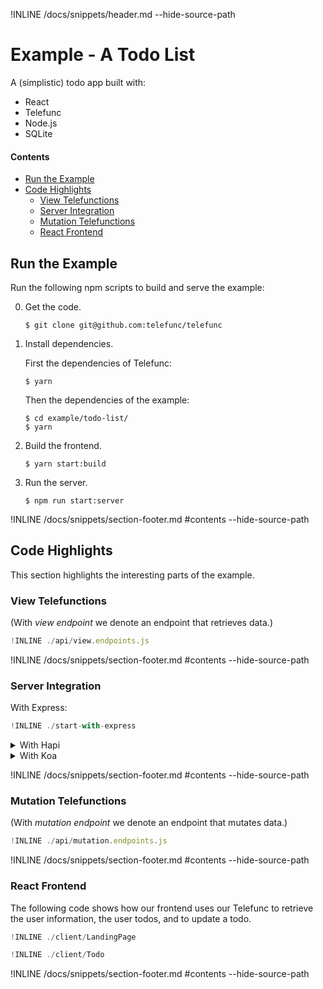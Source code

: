 !INLINE /docs/snippets/header.md --hide-source-path
&nbsp;

# Example - A Todo List

A (simplistic) todo app built with:
 - React
 - Telefunc
 - Node.js
 - SQLite

#### Contents

- [Run the Example](#run-the-example)
- [Code Highlights](#code-highlights)
  - [View Telefunctions](#view-endpoints)
  - [Server Integration](#server-integration)
  - [Mutation Telefunctions](#mutation-endpoints)
  - [React Frontend](#react-frontend)

## Run the Example

Run the following npm scripts to build and serve the example:

0. Get the code.

   ~~~shell
   $ git clone git@github.com:telefunc/telefunc
   ~~~

1. Install dependencies.

   First the dependencies of Telefunc:
   ~~~shell
   $ yarn
   ~~~

   Then the dependencies of the example:
   ~~~shell
   $ cd example/todo-list/
   $ yarn
   ~~~

2. Build the frontend.

   ~~~shell
   $ yarn start:build
   ~~~

3. Run the server.

   ~~~shell
   $ npm run start:server
   ~~~

!INLINE /docs/snippets/section-footer.md #contents --hide-source-path


## Code Highlights

This section highlights the interesting parts of the example.

### View Telefunctions

(With *view endpoint* we denote an endpoint that retrieves data.)

~~~js
!INLINE ./api/view.endpoints.js
~~~

!INLINE /docs/snippets/section-footer.md #contents --hide-source-path

### Server Integration

With Express:

~~~js
!INLINE ./start-with-express
~~~

<details>
<summary>
With Hapi
</summary>

~~~js
!INLINE ./start-with-hapi
~~~
</details>

<details>
<summary>
With Koa
</summary>

~~~js
!INLINE ./start-with-koa
~~~
</details>


!INLINE /docs/snippets/section-footer.md #contents --hide-source-path

### Mutation Telefunctions

(With *mutation endpoint* we denote an endpoint that mutates data.)

~~~js
!INLINE ./api/mutation.endpoints.js
~~~

!INLINE /docs/snippets/section-footer.md #contents --hide-source-path

### React Frontend

The following code shows how our frontend
uses our Telefunc to retrieve the user information,
the user todos,
and to update a todo.

~~~js
!INLINE ./client/LandingPage
~~~

~~~js
!INLINE ./client/Todo
~~~

!INLINE /docs/snippets/section-footer.md #contents --hide-source-path
